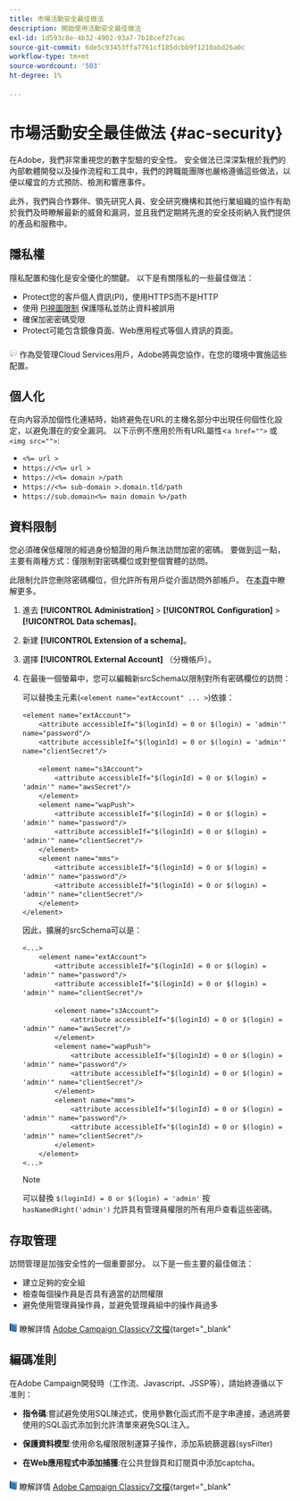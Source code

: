 ```yaml
---
title: 市場活動安全最佳做法
description: 開始使用活動安全最佳做法
exl-id: 1d593c8e-4b32-4902-93a7-7b18cef27cac
source-git-commit: 6de5c93453ffa7761cf185dcbb9f1210abd26a0c
workflow-type: tm+mt
source-wordcount: '503'
ht-degree: 1%

---
```


# 市場活動安全最佳做法 {#ac-security}

在Adobe，我們非常重視您的數字型驗的安全性。 安全做法已深深紮根於我們的內部軟體開發以及操作流程和工具中，我們的跨職能團隊也嚴格遵循這些做法，以便以權宜的方式預防、檢測和響應事件。

此外，我們與合作夥伴、領先研究人員、安全研究機構和其他行業組織的協作有助於我們及時瞭解最新的威脅和漏洞，並且我們定期將先進的安全技術納入我們提供的產品和服務中。

## 隱私權

隱私配置和強化是安全優化的關鍵。 以下是有關隱私的一些最佳做法：

* Protect您的客戶個人資訊(PI)，使用HTTPS而不是HTTP
* 使用 [PI視圖限制](../dev/restrict-pi-view.md) 保護隱私並防止資料被誤用
* 確保加密密碼受限
* Protect可能包含鏡像頁面、Web應用程式等個人資訊的頁面。

![](../assets/do-not-localize/speech.png)  作為受管理Cloud Services用戶，Adobe將與您協作，在您的環境中實施這些配置。

## 個人化

在向內容添加個性化連結時，始終避免在URL的主機名部分中出現任何個性化設定，以避免潛在的安全漏洞。 以下示例不應用於所有URL屬性&lt;`a href="">` 或 `<img src="">`:

* `<%= url >`
* `https://<%= url >`
* `https://<%= domain >/path`
* `https://<%= sub-domain >.domain.tld/path`
* `https://sub.domain<%= main domain %>/path`

## 資料限制

您必須確保低權限的經過身份驗證的用戶無法訪問加密的密碼。 要做到這一點，主要有兩種方式：僅限制對密碼欄位或對整個實體的訪問。

此限制允許您刪除密碼欄位，但允許所有用戶從介面訪問外部帳戶。 在[本頁](../dev/restrict-pi-view.md)中瞭解更多。

1. 進去 **[!UICONTROL Administration]** > **[!UICONTROL Configuration]** > **[!UICONTROL Data schemas]**。

1. 新建 **[!UICONTROL Extension of a schema]**。

1. 選擇 **[!UICONTROL External Account]** （分機帳戶）。

1. 在最後一個螢幕中，您可以編輯新srcSchema以限制對所有密碼欄位的訪問：

   可以替換主元素(`<element name="extAccount" ... >`)依據：

   ```
   <element name="extAccount">
       <attribute accessibleIf="$(loginId) = 0 or $(login) = 'admin'" name="password"/>
       <attribute accessibleIf="$(loginId) = 0 or $(login) = 'admin'" name="clientSecret"/>
   
       <element name="s3Account">
           <attribute accessibleIf="$(loginId) = 0 or $(login) = 'admin'" name="awsSecret"/>
       </element>
       <element name="wapPush">
           <attribute accessibleIf="$(loginId) = 0 or $(login) = 'admin'" name="password"/>
           <attribute accessibleIf="$(loginId) = 0 or $(login) = 'admin'" name="clientSecret"/>
       </element>
       <element name="mms">
           <attribute accessibleIf="$(loginId) = 0 or $(login) = 'admin'" name="password"/>
           <attribute accessibleIf="$(loginId) = 0 or $(login) = 'admin'" name="clientSecret"/>
       </element>
   </element>
   ```

   因此，擴展的srcSchema可以是：

   ```
   <...>
       <element name="extAccount">
           <attribute accessibleIf="$(loginId) = 0 or $(login) = 'admin'" name="password"/>
           <attribute accessibleIf="$(loginId) = 0 or $(login) = 'admin'" name="clientSecret"/>
   
           <element name="s3Account">
               <attribute accessibleIf="$(loginId) = 0 or $(login) = 'admin'" name="awsSecret"/>
           </element>
           <element name="wapPush">
               <attribute accessibleIf="$(loginId) = 0 or $(login) = 'admin'" name="password"/>
               <attribute accessibleIf="$(loginId) = 0 or $(login) = 'admin'" name="clientSecret"/>
           </element>
           <element name="mms">
               <attribute accessibleIf="$(loginId) = 0 or $(login) = 'admin'" name="password"/>
               <attribute accessibleIf="$(loginId) = 0 or $(login) = 'admin'" name="clientSecret"/>
           </element>
       </element>
   <...> 
   ```

   >[!NOTE]
   >
   >可以替換 `$(loginId) = 0 or $(login) = 'admin'` 按 `hasNamedRight('admin')` 允許具有管理員權限的所有用戶查看這些密碼。


## 存取管理

訪問管理是加強安全性的一個重要部分。 以下是一些主要的最佳做法：

* 建立足夠的安全組
* 檢查每個操作員是否具有適當的訪問權限
* 避免使用管理員操作員，並避免管理員組中的操作員過多

![](../assets/do-not-localize/book.png) 瞭解詳情 [Adobe Campaign Classicv7文檔](https://experienceleague.adobe.com/docs/campaign-classic/using/installing-campaign-classic/security-privacy/access-management.html?lang=en#webapp-operator){target=&quot;_blank&quot;

## 編碼准則

在Adobe Campaign開發時（工作流、Javascript、JSSP等），請始終遵循以下准則：

* **指令碼**:嘗試避免使用SQL陳述式，使用參數化函式而不是字串連接，通過將要使用的SQL函式添加到允許清單來避免SQL注入。

* **保護資料模型**:使用命名權限限制運算子操作，添加系統篩選器(sysFilter)

* **在Web應用程式中添加捕獲**:在公共登錄頁和訂閱頁中添加captcha。

![](../assets/do-not-localize/book.png) 瞭解詳情 [Adobe Campaign Classicv7文檔](https://experienceleague.adobe.com/docs/campaign-classic/using/installing-campaign-classic/security-privacy/scripting-coding-guidelines.html?lang=en#installing-campaign-classic){target=&quot;_blank&quot;
